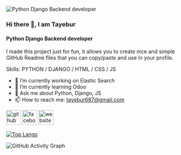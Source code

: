 ![Python Django Backend developer](https://media-exp1.licdn.com/dms/image/C5603AQGKYQ61LHrTZg/profile-displayphoto-shrink_800_800/0/1638877154887?e=1644451200&v=beta&t=XooTubf21BtzU5yYifL7zPonxQg7FHVyzN6uFycpmZ0)
### Hi there 👋, I am Tayebur
#### Python Django Backend developer


I made this project just for fun, it allows you to create nice and simple GitHub Readme files that you can copy/paste and use in your profile.

Skills: PYTHON / DJANGO / HTML / CSS / JS

- 🔭 I’m currently working on Elastic Search 
- 🌱 I’m currently learning Odoo 
- 💬 Ask me about Python, Django, JS 
- 📫 How to reach me: tayebur687@gmail.com 


[<img src='https://cdn.jsdelivr.net/npm/simple-icons@3.0.1/icons/github.svg' alt='github' height='40'>](https://github.com/TayeburAH)  [<img src='https://cdn.jsdelivr.net/npm/simple-icons@3.0.1/icons/facebook.svg' alt='facebook' height='40'>](https://www.facebook.com/takib.ahmed.1)  [<img src='https://cdn.jsdelivr.net/npm/simple-icons@3.0.1/icons/icloud.svg' alt='website' height='40'>](https://tayebur-portfolio.herokuapp.com/portfolio)  

[![Top Langs](https://github-readme-stats.vercel.app/api/top-langs/?username=TayeburAH)](https://github.com/anuraghazra/github-readme-stats)

![GitHub Activity Graph](https://activity-graph.herokuapp.com/graph?username=TayeburAH)  

